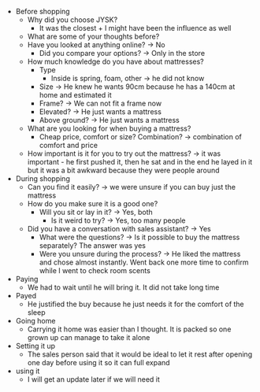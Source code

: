 - Before shopping
	- Why did you choose JYSK?
		- It was the closest + I might have been the influence as well
	- What are some of your thoughts before?
	- Have you looked at anything online? -> No
		- Did you compare your options? -> Only in the store
	- How much knowledge do you have about mattresses?
		- Type
			- Inside is spring, foam, other -> he did not know
		- Size -> He knew he wants 90cm because he has a 140cm at home and estimated it 
		- Frame? -> We can not fit a frame now
		- Elevated? -> He just wants a mattress
		- Above ground? -> He just wants a mattress
	- What are you looking for when buying a mattress?
		- Cheap price, comfort or size? Combination? -> combination of comfort and price
	- How important is it for you to try out the mattress? -> it was important - he first pushed it, then he sat and in the end he layed in it but it was a bit awkward because they were people around
- During shopping
	- Can you find it easily? -> we were unsure if you can buy just the mattress
	- How do you make sure it is a good one?
		- Will you sit or lay in it? -> Yes, both
			- Is it weird to try? -> Yes, too many people
	- Did you have a conversation with sales assistant? -> Yes
		- What were the questions? -> Is it possible to buy the mattress separately? The answer was yes
		- Were you unsure during the process? -> He liked the mattress and chose almost instantly. Went back one more time to confirm while I went to check room scents
- Paying
	- We had to wait until he will bring it. It did not take long time
- Payed
	- He justified the buy because he just needs it for the comfort of the sleep
- Going home
	- Carrying it home was easier than I thought. It is packed so one grown up can manage to take it alone
- Setting it up
	- The sales person said that it would be ideal to let it rest after opening one day before using it so it can full expand
- using it 
	- I will get an update later if we will need it